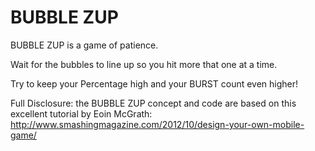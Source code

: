 # BUBBLE ZUP

BUBBLE ZUP is a game of patience.

Wait for the bubbles to line up so you hit more that one at a time.

Try to keep your Percentage high and your BURST count even higher!

Full Disclosure: the BUBBLE ZUP concept and code are based on this excellent tutorial by Eoin McGrath: http://www.smashingmagazine.com/2012/10/design-your-own-mobile-game/

